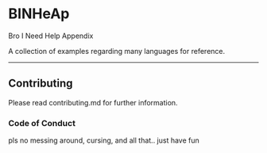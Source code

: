 # BINHeAp
Bro I Need Help Appendix

A collection of examples regarding many languages for reference.

---

## Contributing

Please read contributing.md for further information.

### Code of Conduct

pls no messing around, cursing, and all that.. just have fun
